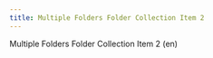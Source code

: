 ```yaml
---
title: Multiple Folders Folder Collection Item 2
---
```

Multiple Folders Folder Collection Item 2 (en)